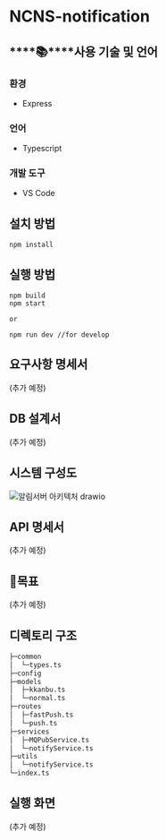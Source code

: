 # NCNS-notification

## ****📚****사용 기술 및 언어

### 환경

- Express

### 언어

- Typescript

### 개발 도구

- VS Code

## 설치 방법

```tsx
npm install
```

## 실행 방법

```tsx
npm build
npm start

or

npm run dev //for develop
```

## 요구사항 명세서

(추가 예정)

## DB 설계서

(추가 예정)

## 시스템 구성도

![알림서버 아키텍처 drawio](https://user-images.githubusercontent.com/64491659/153785880-03d0fe07-851e-4d40-b2be-46a1e53ae640.png)


## API 명세서

(추가 예정)

## 🥰목표

(추가 예정)

## 디렉토리 구조

```markdown
├─common
│  └─types.ts
├─config
├─models
│  ├─kkanbu.ts
│  └─normal.ts
├─routes
│  ├─fastPush.ts
│  └─push.ts
├─services
│  ├─MQPubService.ts
│  └─notifyService.ts
├─utils
│  └─notifyService.ts
└─index.ts
```

## 실행 화면

(추가 예정)
